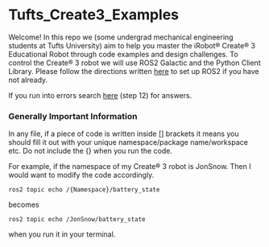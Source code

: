 # Tufts_Create3_Examples

Welcome! In this repo we (some undergrad mechanical engineering students at Tufts University) aim to help you master the iRobot® Create® 3 Educational Robot through code examples and design challenges. To control the Create® 3 robot we will use ROS2 Galactic and the Python Client Library. Please follow the directions written [here](https://iroboteducation.github.io/create3_docs/setup/ubuntu2004/) to set up ROS2 if you have not already.  

If you run into errors search [here](https://katewujciak.wixsite.com/projectcreate/parallels) (step 12) for answers.

### Generally Important Information 

In any file, if a piece of code is written inside [] brackets it means you should fill it out with your unique namespace/package name/workspace etc. Do not include the {} when you run the code.

For example, if the namespace of my Create® 3 robot is JonSnow. Then I would want to modify the code accordingly. 
```
ros2 topic echo /{Namespace}/battery_state
```
becomes
```
ros2 topic echo /JonSnow/battery_state
```
when you run it in your terminal.
